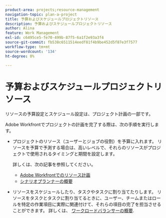 ```yaml
---
product-area: projects;resource-management
navigation-topic: plan-a-project
title: 予算およびスケジュールプロジェクトリソース
description: 予算およびスケジュールプロジェクトリソース
author: Alina
feature: Work Management
exl-id: c6495ce5-fe70-499b-87f5-6a1f2e93a3f4
source-git-commit: fb538c6511514eedf81f4b9be452d5f87e3f7577
workflow-type: tm+mt
source-wordcount: '134'
ht-degree: 0%

---
```


# 予算およびスケジュールプロジェクトリソース

<!--
<p data-mc-conditions="QuicksilverOrClassic.Draft mode">(NOTE: this article is only valuable for searching. All the information resides in other articles.)</p>
-->

リソースの予算設定とスケジュール設定は、プロジェクト計画の一部です。

Adobe Workfrontでプロジェクトの計画を完了する際は、次の手順を実行します。

* プロジェクトのリソース（ユーザーとジョブの役割）を予算に入れます。 リソースを予算で予測する場合は、高いレベルで、それらのリソースがプロジェクトで使用されるタイミングと期間を設定します。

   詳しくは、次の記事を参照してください。

   * [Adobe Workfrontでのリソース計画](../../../resource-mgmt/resource-planning/resource-planning-overview.md)
   * [シナリオプランナーの概要](../../../scenario-planner/get-started-with-scenario-planning.md)

* リソースをスケジュールしたり、タスクやタスクに割り当てたりします。 リソースをタスクとタスクに割り当てるときに、ユーザー、チームまたはロールを特定の作業項目に実際に関連付けて、それらの項目の完了を担当させることができます。 詳しくは、 [ワークロードバランサーの概要](../../../resource-mgmt/workload-balancer/overview-workload-balancer.md).

